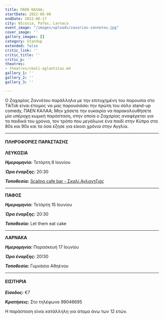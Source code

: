 ```yaml
---
title: ΠΑΕΝ ΚΑΛΑΑ;
startDate: 2022-06-08
endDate: 2022-06-17
city: NIcosia, Pafos, Larnaca
event_image: "/images/uploads/zaxarias-zannetou.jpg"
cover_image: ''
gallery_images: []
category: Standup
extended: false
critic_link: ''
critic_title: ''
critic_p: ''
theatres:
- theatres/skali-aglantzias.md
gallery_1: ''
gallery_2: ''
gallery_3: ''

---
```

Ο Ζαχαρίας Ζαννέτου παράλληλα με την επιτυχημένη του παρουσία στο TikTok είναι έτοιμος να μας παρουσιάσει την πρώτη του σόλο stand-up comedy, ΠΑΕΝ ΚΑΛΑΑ; Μην χάσετε την ευκαιρία να παρακολουθήσετε μία υπέροχη κωμική παράσταση, στην οποία ο Ζαχαρίας αναφέρεται για τα παιδικά του χρόνια, τον τρόπο που μεγάλωνε ένα παιδί στην Κύπρο στα 80s και 90s και τα όσα έζησε για είκοσι χρόνια στην Αγγλία.

***

#### ΠΛΗΡΟΦΟΡΙΕΣ ΠΑΡΑΣΤΑΣΗΣ

**ΛΕΥΚΩΣΙΑ**

**_Ημερομηνία:_** Τετάρτη 8 Ιουνίου

**_Ώρα έναρξης:_** 20:30

**_Τοποθεσία:_** [Scalino cafe bar - Σκαλί Αγλαντζιάς](?#map)

***

**ΠΑΦΟΣ**

**_Ημερομηνία:_** Τετάρτη 15 Ιουνίου

**_Ώρα έναρξης:_** 20:30

**_Τοποθεσία:_** Let them eat cake

***

**ΛΑΡΝΑΚΑ**

**_Ημερομηνία:_** Παρασκευή 17 Ιουνίου

**_Ώρα έναρξης:_** 20!30

**_Τοποθεσία:_** Γυμνάσιο Αθηένου

***

#### ΕΙΣΙΤΗΡΙΑ

**_Είσοδος:_** €7

**_Κρατήσεις:_** Στο τηλέφωνο 99046695

Η παράσταση είναι κατάλληλη για άτομα άνω των 12 ετών.